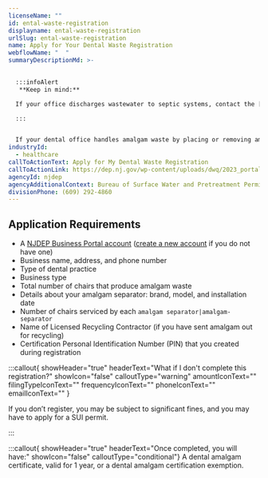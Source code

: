 ```yaml
---
licenseName: ""
id: ental-waste-registration
displayname: ental-waste-registration
urlSlug: ental-waste-registration
name: Apply for Your Dental Waste Registration
webflowName: "  "
summaryDescriptionMd: >-
  

  :::infoAlert 
   **Keep in mind:** 

  If your office discharges wastewater to septic systems, contact the [Bureau of Groundwater, Residuals, and Permit Administration](https://dep.nj.gov/dwq/contact-us/#bgwrpa). They will help you find out if you are a Significant Indirect User (SUI) and if you need a SUI permit..

  :::


  If your dental office handles amalgam waste by placing or removing amalgam fillings, you must register for dental waste management. This allows you to get a dental amalgam certification. You must renew it every year.
industryId:
  - healthcare
callToActionText: Apply for My Dental Waste Registration
callToActionLink: https://dep.nj.gov/wp-content/uploads/dwq/2023_portal_version_dental_new_user_quick_guide.pdf
agencyId: njdep
agencyAdditionalContext: Bureau of Surface Water and Pretreatment Permitting
divisionPhone: (609) 292-4860
---
```

## Application Requirements

* A [NJDEP Business Portal account](https://dep.nj.gov/online/) ([create a new account](https://dep.nj.gov/wp-content/uploads/online/reg_instructions_new.pdf) if you do not have one)
* Business name, address, and phone number
* Type of dental practice
* Business type
* Total number of chairs that produce amalgam waste
* Details about your amalgam separator: brand, model, and installation date
* Number of chairs serviced by each `amalgam separator|amalgam-separator`
* Name of Licensed Recycling Contractor (if you have sent amalgam out for recycling)
* Certification Personal Identification Number (PIN) that you created during registration

:::callout{ showHeader="true" headerText="What if I don't complete this registration?" showIcon="false" calloutType="warning" amountIconText="" filingTypeIconText="" frequencyIconText="" phoneIconText="" emailIconText="" }

If you don’t register, you may be subject to significant fines, and you may have to apply for a SUI permit.

:::

:::callout{ showHeader="true" headerText="Once completed, you will have:" showIcon="false" calloutType="conditional"}
A dental amalgam certificate, valid for 1 year, or a dental amalgam certification exemption.